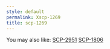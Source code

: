 ```yaml
---
style: default
permalink: Xscp-1269
title: scp-1269
---
```

You may also like:
[SCP-2951](http://scp-wiki.net/scp-2951)
[SCP-1806](http://scp-wiki.net/scp-1806)